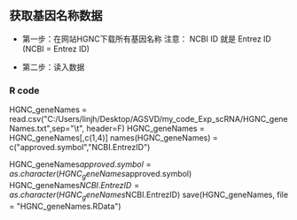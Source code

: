 ## 获取基因名称数据

- 第一步：在网站HGNC下载所有基因名称
注意： NCBI ID 就是 Entrez ID (NCBI = Entrez ID)

- 第二步：读入数据

### R code
HGNC_geneNames = read.csv("C:/Users/linjh/Desktop/AGSVD/my_code_Exp_scRNA/HGNC_geneNames.txt",sep="\t", header=F)
HGNC_geneNames = HGNC_geneNames[,c(1,4)]
names(HGNC_geneNames) = c("approved.symbol","NCBI.EntrezID")

HGNC_geneNames$approved.symbol=as.character(HGNC_geneNames$approved.symbol)
HGNC_geneNames$NCBI.EntrezID=as.character(HGNC_geneNames$NCBI.EntrezID)
save(HGNC_geneNames, file = "HGNC_geneNames.RData")
